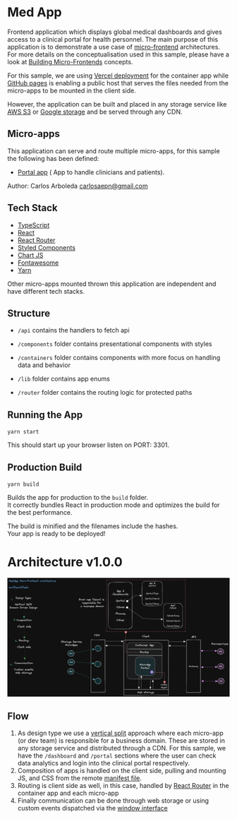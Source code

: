 # Med App

Frontend application which displays global medical dashboards and gives access
to a clinical portal for health personnel. The main purpose of this application
is to demonstrate a use case of
[micro-frontend](https://martinfowler.com/articles/micro-frontends.html)
architectures. For more details on the conceptualisation used in this sample,
please have a look at
[Building Micro-Frontends](https://www.oreilly.com/library/view/building-micro-frontends/9781492082989/)
concepts.

For this sample, we are using
[Vercel deployment](https://vercel.com/docs/concepts/deployments/overview) for
the container app while [GitHub pages](https://docs.github.com/en/pages) is
enabling a public host that serves the files needed from the micro-apps to be
mounted in the client side.

However, the application can be built and placed in any storage service like
[AWS S3](https://aws.amazon.com/s3/) or
[Google storage](https://cloud.google.com/storage/docs/introduction) and be
served through any CDN.

## Micro-apps

This application can serve and route multiple micro-apps, for this sample the
following has been defined:

- [Portal app](https://github.com/carl0sarb0leda/microf-ca-app) ( App to handle
  clinicians and patients).

Author: Carlos Arboleda carlosaepn@gmail.com

## Tech Stack

- [TypeScript](https://www.typescriptlang.org/)
- [React](https://reactjs.org/)
- [React Router](https://reactrouter.com/en/main)
- [Styled Components](https://styled-components.com/)
- [Chart JS](https://www.chartjs.org/)
- [Fontawesome](https://fontawesome.com/v5/docs/web/use-with/react)
- [Yarn](https://yarnpkg.com/)

Other micro-apps mounted thrown this application are independent and have
different tech stacks.

## Structure

- `/api` contains the handlers to fetch api

- `/components` folder contains presentational components with styles

- `/containers` folder contains components with more focus on handling data and
  behavior

- `/lib` folder contains app enums

- `/router` folder contains the routing logic for protected paths

## Running the App

```shell
yarn start
```

This should start up your browser listen on PORT: 3301.

## Production Build

```shell
yarn build
```

Builds the app for production to the `build` folder.\
It correctly bundles React in production mode and optimizes the build for the best
performance.

The build is minified and the filenames include the hashes.\
Your app is ready to be deployed!

# Architecture v1.0.0

![Blog Dapp architecture](./src/assets/microapps.png)

## Flow

1. As design type we use a
   [vertical split](https://www.oreilly.com/library/view/building-micro-frontends/9781492082989/ch04.html)
   approach where each micro-app (or dev team) is responsible for a business
   domain. These are stored in any storage service and distributed through a
   CDN. For this sample, we have the `/dashboard` and `/portal` sections where
   the user can check data analytics and login into the clinical portal
   respectively.
2. Composition of apps is handled on the client side, pulling and mounting JS,
   and CSS from the remote
   [manifest file](https://developer.mozilla.org/en-US/docs/Web/Manifest).
3. Routing is client side as well, in this case, handled by
   [React Router](https://reactrouter.com/en/main) in the container app and each
   micro-app
4. Finally communication can be done through web storage or using custom events
   dispatched via the
   [window interface](https://developer.mozilla.org/en-US/docs/Web/API/Window)
